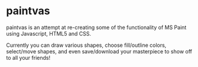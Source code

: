 # paintvas

paintvas is an attempt at re-creating some of the functionality of MS Paint using Javascript, HTML5 and CSS.

Currently you can draw various shapes, choose fill/outline colors, select/move shapes, and even save/download your masterpiece to show off to all your friends!
